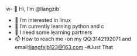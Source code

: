 w- 👋 Hi, I’m @liangzib`
- 👀 I’m interested in linux
- 🌱 I’m currently learning python and c
- 💞️ I need some learning partners
- 📫 How to reach me -on my QQ:3142192071 and email:liangfxjb123@163.com
-#Just That

<!---
liangfxjb123/liangfxjb123 is a ✨ special ✨ repository because its `README.md` (this file) appears on your GitHub profile.
You can click the Preview link to take a look at your changes.
--->

